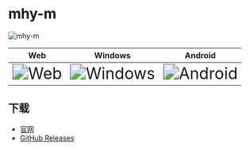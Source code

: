 # mhy-m

![mhy-m](https://cdn.jsdelivr.net/gh/llds66/imageBed@main/githubImage/20250422/05.png)

|                             Web                              |                           Windows                            |                           Android                            |
| :----------------------------------------------------------: | :----------------------------------------------------------: | :----------------------------------------------------------: |
| <img src="https://cdn.jsdelivr.net/gh/llds66/imageBed@main/githubImage/20250422/01.png" alt="Web" style="zoom:200%;" /> | <img src="https://cdn.jsdelivr.net/gh/llds66/imageBed@main/githubImage/20250422/02.png" alt="Windows" style="zoom:200%;" /> | <img src="https://cdn.jsdelivr.net/gh/llds66/imageBed@main/githubImage/20250422/03.png" alt="Android" style="zoom:200%;" /> |

## 下载

+ [官网](https://mhymd.csx.pw)
+ [GitHub Releases](https://github.com/llds66/mhy-m/releases/tag/v0.1.0)
